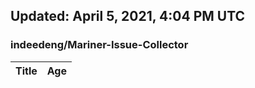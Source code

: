 ## Updated: April 5, 2021, 4:04 PM UTC


### indeedeng/Mariner-Issue-Collector
|**Title**|**Age**|
|:----|:----|